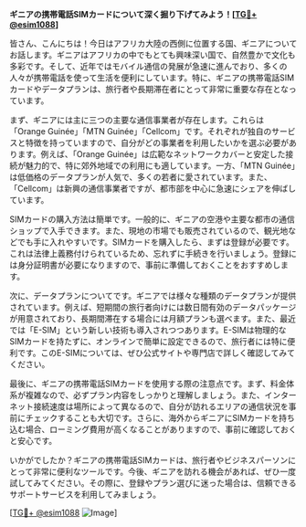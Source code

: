 **ギニアの携帯電話SIMカードについて深く掘り下げてみよう！[[TG💪+ @esim1088](https://t.me/s/esim1088)]**

皆さん、こんにちは！今日はアフリカ大陸の西側に位置する国、ギニアについてお話します。ギニアはアフリカの中でもとても興味深い国で、自然豊かで文化も多彩です。そして、近年ではモバイル通信の発展が急速に進んでおり、多くの人々が携帯電話を使って生活を便利にしています。特に、ギニアの携帯電話SIMカードやデータプランは、旅行者や長期滞在者にとって非常に重要な存在となっています。

まず、ギニアには主に三つの主要な通信事業者が存在します。これらは「Orange Guinée」「MTN Guinée」「Cellcom」です。それぞれが独自のサービスと特徴を持っていますので、自分がどの事業者を利用したいかを選ぶ必要があります。例えば、「Orange Guinée」は広範なネットワークカバーと安定した接続が魅力的で、特に郊外地域での利用にも適しています。一方、「MTN Guinée」は低価格のデータプランが人気で、多くの若者に愛されています。また、「Cellcom」は新興の通信事業者ですが、都市部を中心に急速にシェアを伸ばしています。

SIMカードの購入方法は簡単です。一般的に、ギニアの空港や主要な都市の通信ショップで入手できます。また、現地の市場でも販売されているので、観光地などでも手に入れやすいです。SIMカードを購入したら、まずは登録が必要です。これは法律上義務付けられているため、忘れずに手続きを行いましょう。登録には身分証明書が必要になりますので、事前に準備しておくことをおすすめします。

次に、データプランについてです。ギニアでは様々な種類のデータプランが提供されています。例えば、短期間の旅行者向けには数日間有効のデータパッケージが用意されており、長期間滞在する場合には月額プランも選べます。また、最近では「E-SIM」という新しい技術も導入されつつあります。E-SIMは物理的なSIMカードを持たずに、オンラインで簡単に設定できるので、旅行者には特に便利です。このE-SIMについては、ぜひ公式サイトや専門店で詳しく確認してみてください。

最後に、ギニアの携帯電話SIMカードを使用する際の注意点です。まず、料金体系が複雑なので、必ずプラン内容をしっかりと理解しましょう。また、インターネット接続速度は場所によって異なるので、自分が訪れるエリアの通信状況を事前にチェックすることも大切です。さらに、海外からギニアにSIMカードを持ち込む場合、ローミング費用が高くなることがありますので、事前に確認しておくと安心です。

いかがでしたか？ギニアの携帯電話SIMカードは、旅行者やビジネスパーソンにとって非常に便利なツールです。今後、ギニアを訪れる機会があれば、ぜひ一度試してみてください。その際に、登録やプラン選びに迷った場合は、信頼できるサポートサービスを利用してみましょう。

[[TG💪+ @esim1088](https://t.me/s/esim1088) ![Image](https://i.postimg.cc/Y0z9fWf4/image.png)]